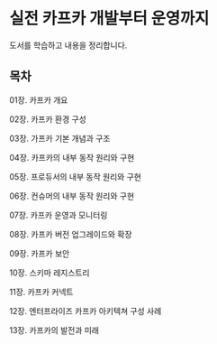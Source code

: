 # 실전 카프카 개발부터 운영까지

도서를 학습하고 내용을 정리합니다.



## 목차

01장. 카프카 개요

02장. 카프카 환경 구성

03장. 가프카 기본 개념과 구조

04장. 카프카의 내부 동작 원리와 구현

05장. 프로듀서의 내부 동작 원리와 구현

06장. 컨슈머의 내부 동작 원리와 구현

07장. 카프카 운영과 모니터링

08장. 카프카 버전 업그레이드와 확장

09장. 카프카 보안

10장. 스키마 레지스트리

11장. 카프카 커넥트

12장. 엔터프라이즈 카프카 아키텍쳐 구성 사례

13장. 카프카의 발전과 미래